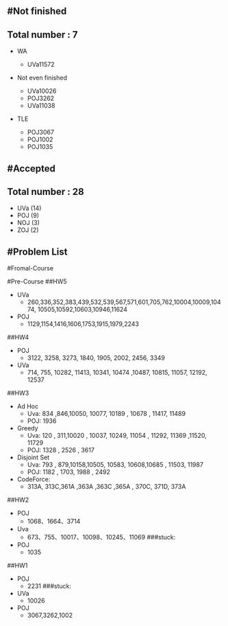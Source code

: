 #Not finished
---------------------------------------
## Total number : 7

- WA
    - UVa11572

- Not even finished
    - UVa10026
    - POJ3262
    - UVa11038

- TLE
    - POJ3067
    - POJ1002
    - POJ1035


#Accepted
---------------------------------------
## Total number : 28
- UVa (14)
- POJ (9)
- NOJ (3)
- ZOJ (2)


#Problem List
---------------------------------------
#Fromal-Course


#Pre-Course
##HW5
- UVa
    - 260,336,352,383,439,532,539,567,571,601,705,762,10004,10009,10474, 10505,10592,10603,10946,11624
- POJ
    - 1129,1154,1416,1606,1753,1915,1979,2243


##HW4
- POJ
    - 3122, 3258, 3273,    1840, 1905, 2002, 2456, 3349
- UVa
    - 714, 755, 10282, 11413,     10341, 10474 ,10487, 10815, 11057, 12192, 12537


##HW3
- Ad Hoc
    - Uva: 834 ,846,10050, 10077, 10189 , 10678 , 11417, 11489
    - POJ: 1936
- Greedy
    - Uva: 120 , 311,10020 , 10037, 10249, 11054 , 11292, 11369 ,11520, 11729
    - POJ: 1328 , 2526 , 3617
- Disjoint Set
    - Uva: 793 , 879,10158,10505, 10583, 10608,10685 , 11503, 11987
    - POJ: 1182 , 1703, 1988 , 2492
- CodeForce:
    - 313A, 313C,361A ,363A ,363C ,365A , 370C, 371D, 373A


##HW2
- POJ
    - 1068、1664、3714
- Uva
    - 673、755、10017、10098、10245、11069
###stuck:
- POJ
    - 1035


##HW1
- POJ
    - 2231
###stuck:
- UVa
    - 10026
- POJ
    - 3067,3262,1002
